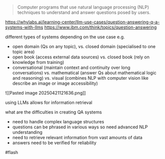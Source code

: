 > Computer programs that use natural language processing (NLP) techniques to understand and answer questions posed by users.

https://whylabs.ai/learning-center/llm-use-cases/question-answering-q-a-systems-with-llms
https://www.ibm.com/think/topics/question-answering

different types of systems depending on the use case e.g.
- open domain (Qs on any topic), vs. closed domain (specialised to one topic area)
- open book (access external data sources) vs. closed book (rely on knowledge from training)
- conversational (maintain context and continuity over long conversations)  vs. mathematical (answer Qs about mathematical logic and reasoning) vs. visual (combines NLP with computer vision like describe an image or image accessibility)

![[Pasted image 20250421121636.png]]

using LLMs allows for information retrieval

what are the difficulties in creating QA systems 
- need to handle complex language structures
- questions can be phrased in various ways so need advanced NLP understanding 
- need to retrieve relevant information from vast amounts of data 
- answers need to be verified for reliability 

#flash 
